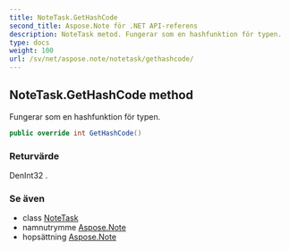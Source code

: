 ```yaml
---
title: NoteTask.GetHashCode
second_title: Aspose.Note för .NET API-referens
description: NoteTask metod. Fungerar som en hashfunktion för typen.
type: docs
weight: 100
url: /sv/net/aspose.note/notetask/gethashcode/
---
```

## NoteTask.GetHashCode method

Fungerar som en hashfunktion för typen.

```csharp
public override int GetHashCode()
```

### Returvärde

DenInt32 .

### Se även

* class [NoteTask](../)
* namnutrymme [Aspose.Note](../../notetask/)
* hopsättning [Aspose.Note](../../../)


